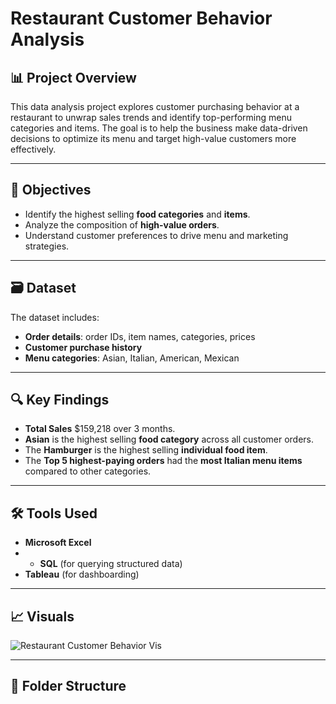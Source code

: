 # Restaurant Customer Behavior Analysis

## 📊 Project Overview

This data analysis project explores customer purchasing behavior at a restaurant to unwrap sales trends and identify top-performing menu categories and items. The goal is to help the business make data-driven decisions to optimize its menu and target high-value customers more effectively.

---

## 🎯 Objectives

- Identify the highest selling **food categories** and **items**.
- Analyze the composition of **high-value orders**.
- Understand customer preferences to drive menu and marketing strategies.

---

## 🗃️ Dataset

The dataset includes:
- **Order details**: order IDs, item names, categories, prices
- **Customer purchase history**
- **Menu categories**: Asian, Italian, American, Mexican

---

## 🔍 Key Findings

- **Total Sales** $159,218 over 3 months.
-  **Asian** is the highest selling **food category** across all customer orders.
- The **Hamburger** is the highest selling **individual food item**.
- The **Top 5 highest-paying orders** had the **most Italian menu items** compared to other categories.

---

## 🛠️ Tools Used
- **Microsoft Excel**
- - **SQL** (for querying structured data)
- **Tableau** (for dashboarding)

---

## 📈 Visuals
![Restaurant Customer Behavior Vis](https://github.com/user-attachments/assets/7a5583e8-884b-4f9e-850c-cff8cd4f1c83)


---

## 📁 Folder Structure

